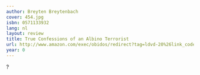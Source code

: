 ```yaml
---
author: Breyten Breytenbach
cover: 454.jpg
isbn: 0571133932
lang: nl
layout: review
title: True Confessions of an Albino Terrorist
url: http://www.amazon.com/exec/obidos/redirect?tag=ldvd-20%26link_code=xm2%26camp=2025%26creative=165953%26path=http://www.amazon.com/gp/redirect.html%253fASIN=0571133932%2526tag=ldvd-20%2526lcode=xm2%2526cID=2025%2526ccmID=165953%2526location=/o/ASIN/0571133932%25253FSubscriptionId=0VJDVJ14KM0P0VXDCQ82
year: 0
---
```

?
